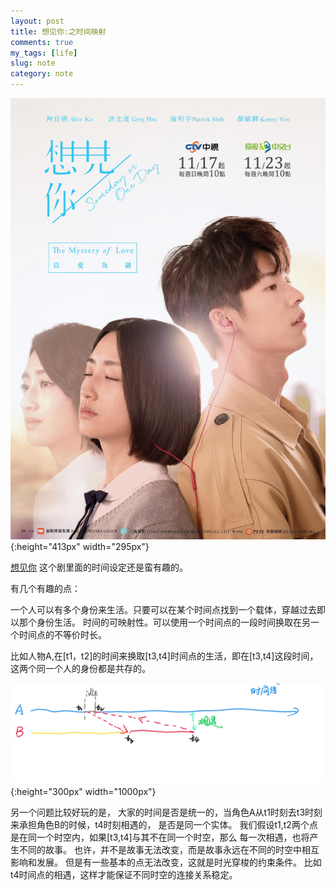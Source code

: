 ```yaml
---
layout: post
title: 想见你:之时间映射
comments: true
my_tags: [life]
slug: note
category: note
---
```



![](/images/2020-01-31-image-1.jpg){:height="413px" width="295px"}

 [想见你](https://movie.douban.com/subject/30468961/) 这个剧里面的时间设定还是蛮有趣的。


有几个有趣的点：

一个人可以有多个身份来生活。只要可以在某个时间点找到一个载体，穿越过去即以那个身份生活。
时间的可映射性。可以使用一个时间点的一段时间换取在另一个时间点的不等价时长。

比如人物A,在[t1，t2]的时间来换取[t3,t4]时间点的生活，即在[t3,t4]这段时间，这两个同一个人的身份都是共存的。




![](/images/2020-01-31-image-0.jpg){:height="300px" width="1000px"}

另一个问题比较好玩的是，
大家的时间是否是统一的，当角色A从t1时刻去t3时刻来承担角色B的时候，t4时刻相遇的，
是否是同一个实体。
我们假设t1,t2两个点是在同一个时空内，如果[t3,t4]与其不在同一个时空，那么
每一次相遇，也将产生不同的故事。
也许，并不是故事无法改变，而是故事永远在不同的时空中相互影响和发展。
但是有一些基本的点无法改变，这就是时光穿梭的约束条件。
比如t4时间点的相遇，这样才能保证不同时空的连接关系稳定。











